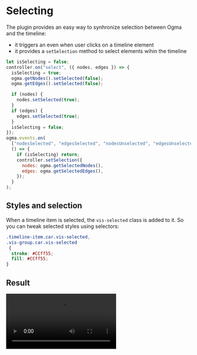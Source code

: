 # Selecting

The plugin provides an easy way to synhronize selection between Ogma and the timeline:
  - it triggers an even when user clicks on a timeline element
  - it provides a `setSelection` method to select elements wihin the timeline

```js
let isSelecting = false;
controller.on("select", ({ nodes, edges }) => {
  isSelecting = true;
  ogma.getNodes().setSelected(false);
  ogma.getEdges().setSelected(false);

  if (nodes) {
    nodes.setSelected(true);
  }
  if (edges) {
    edges.setSelected(true);
  }
  isSelecting = false;
});
ogma.events.on(
  ["nodesSelected", "edgesSelected", "nodesUnselected", "edgesUnselected"],
  () => {
    if (isSelecting) return;
    controller.setSelection({
      nodes: ogma.getSelectedNodes(),
      edges: ogma.getSelectedEdges(),
    });
  }
);
```

## Styles and selection

When a timeline item is selected, the `vis-selected` class is added to it. So you can tweak selected styles using selectors: 
```css
.timeline-item.car.vis-selected,
.vis-group.car.vis-selected
 {
  stroke: #CCff55;
  fill: #CCff55;
}

```


## Result
![Result](/selection.mp4)

